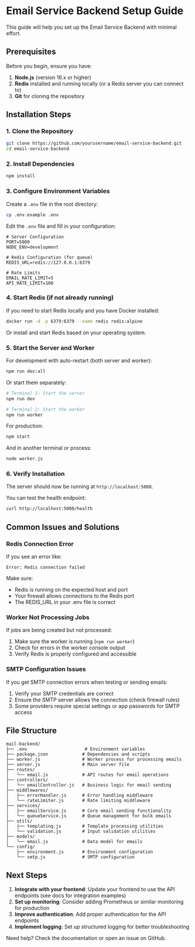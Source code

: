 # Email Service Backend Setup Guide

This guide will help you set up the Email Service Backend with minimal effort.

## Prerequisites

Before you begin, ensure you have:

1. **Node.js** (version 16.x or higher)
2. **Redis** installed and running locally (or a Redis server you can connect to)
3. **Git** for cloning the repository

## Installation Steps

### 1. Clone the Repository

```bash
git clone https://github.com/yourusername/email-service-backend.git
cd email-service-backend
```

### 2. Install Dependencies

```bash
npm install
```

### 3. Configure Environment Variables

Create a `.env` file in the root directory:

```bash
cp .env.example .env
```

Edit the `.env` file and fill in your configuration:

```
# Server Configuration
PORT=5000
NODE_ENV=development

# Redis Configuration (for queue)
REDIS_URL=redis://127.0.0.1:6379

# Rate Limits
EMAIL_RATE_LIMIT=5
API_RATE_LIMIT=100
```

### 4. Start Redis (if not already running)

If you need to start Redis locally and you have Docker installed:

```bash
docker run -d -p 6379:6379 --name redis redis:alpine
```

Or install and start Redis based on your operating system.

### 5. Start the Server and Worker

For development with auto-restart (both server and worker):

```bash
npm run dev:all
```

Or start them separately:

```bash
# Terminal 1: Start the server
npm run dev

# Terminal 2: Start the worker
npm run worker
```

For production:

```bash
npm start
```

And in another terminal or process:

```bash
node worker.js
```

### 6. Verify Installation

The server should now be running at `http://localhost:5000`.

You can test the health endpoint:

```bash
curl http://localhost:5000/health
```

## Common Issues and Solutions

### Redis Connection Error

If you see an error like:

```
Error: Redis connection failed
```

Make sure:
- Redis is running on the expected host and port
- Your firewall allows connections to the Redis port
- The REDIS_URL in your .env file is correct

### Worker Not Processing Jobs

If jobs are being created but not processed:

1. Make sure the worker is running (`npm run worker`)
2. Check for errors in the worker console output
3. Verify Redis is properly configured and accessible 

### SMTP Configuration Issues

If you get SMTP connection errors when testing or sending emails:

1. Verify your SMTP credentials are correct
2. Ensure the SMTP server allows the connection (check firewall rules)
3. Some providers require special settings or app passwords for SMTP access

## File Structure

```
mail-backend/
├── .env                      # Environment variables
├── package.json             # Dependencies and scripts
├── worker.js                # Worker process for processing emails
├── server.js                # Main server file
├── routes/
│   └── email.js             # API routes for email operations
├── controllers/
│   └── emailController.js   # Business logic for email sending
├── middlewares/
│   ├── errorHandler.js      # Error handling middleware
│   └── rateLimiter.js       # Rate limiting middleware
├── services/
│   ├── emailService.js      # Core email sending functionality
│   └── queueService.js      # Queue management for bulk emails
├── utils/
│   ├── templating.js        # Template processing utilities
│   └── validation.js        # Input validation utilities
├── models/
│   └── email.js             # Data model for emails
└── config/
    ├── environment.js       # Environment configuration
    └── smtp.js              # SMTP configuration
```

## Next Steps

1. **Integrate with your frontend**: Update your frontend to use the API endpoints (see docs for integration examples)
2. **Set up monitoring**: Consider adding Prometheus or similar monitoring for production
3. **Improve authentication**: Add proper authentication for the API endpoints
4. **Implement logging**: Set up structured logging for better troubleshooting

Need help? Check the documentation or open an issue on GitHub.